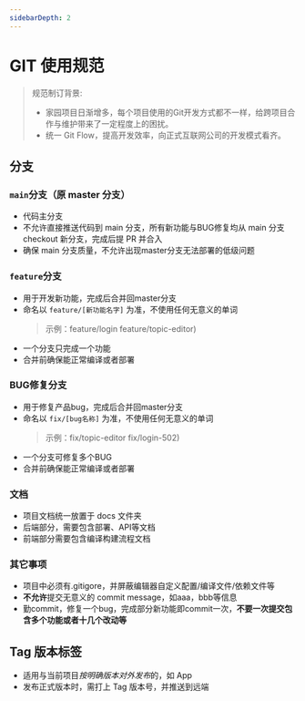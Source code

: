 ```yaml
---
sidebarDepth: 2
---
```


# GIT 使用规范

>规范制订背景:
>* 家园项目日渐增多，每个项目使用的Git开发方式都不一样，给跨项目合作与维护带来了一定程度上的困扰。
>* 统一 Git Flow，提高开发效率，向正式互联网公司的开发模式看齐。


## **分支**

### `main`分支（原 master 分支）
  * 代码主分支
  * 不允许直接推送代码到 main 分支，所有新功能与BUG修复均从 main 分支 checkout 新分支，完成后提 PR 并合入
  * 确保 main 分支质量，不允许出现master分支无法部署的低级问题
### `feature`分支
  * 用于开发新功能，完成后合并回master分支
  * 命名以 `feature/[新功能名字]` 为准，不使用任何无意义的单词
    > 示例：feature/login feature/topic-editor)
  * 一个分支只完成一个功能
  * 合并前确保能正常编译或者部署
### BUG修复分支
  * 用于修复产品bug，完成后合并回master分支
  * 命名以  `fix/[bug名称]` 为准，不使用任何无意义的单词
    > 示例：fix/topic-editor fix/login-502)
  * 一个分支可修复多个BUG
  * 合并前确保能正常编译或者部署
### 文档
  * 项目文档统一放置于 docs 文件夹
  * 后端部分，需要包含部署、API等文档
  * 前端部分需要包含编译构建流程文档
### 其它事项
  * 项目中必须有.gitigore，并屏蔽编辑器自定义配置/编译文件/依赖文件等
  * **不允许**提交无意义的 commit message，如aaa，bbb等信息
  * 勤commit，修复一个bug，完成部分新功能即commit一次，**不要一次提交包含多个功能或者十几个改动等**

## Tag 版本标签
  * 适用与当前项目*按明确版本对外发布*的，如 App
  * 发布正式版本时，需打上 Tag 版本号，并推送到远端